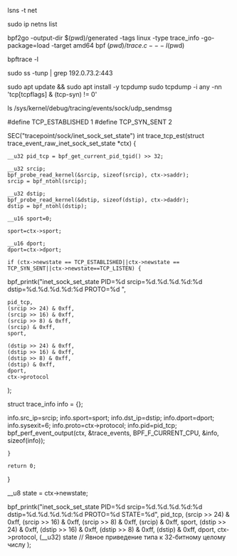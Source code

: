 lsns -t net


sudo ip netns list


bpf2go -output-dir $(pwd)/generated -tags linux -type trace_info -go-package=load -target amd64 bpf $(pwd)/trace.c -- -I$(pwd)

bpftrace -l

sudo ss -tunp | grep 192.0.73.2:443


sudo apt update && sudo apt install -y tcpdump
sudo tcpdump -i any -nn 'tcp[tcpflags] & (tcp-syn) != 0'

ls /sys/kernel/debug/tracing/events/sock/udp_sendmsg


#define TCP_ESTABLISHED 1
#define TCP_SYN_SENT 2

SEC("tracepoint/sock/inet_sock_set_state")
int trace_tcp_est(struct trace_event_raw_inet_sock_set_state *ctx) {


    __u32 pid_tcp = bpf_get_current_pid_tgid() >> 32;

    __u32 srcip;
    bpf_probe_read_kernel(&srcip, sizeof(srcip), ctx->saddr);
    srcip = bpf_ntohl(srcip);
    
    __u32 dstip;
    bpf_probe_read_kernel(&dstip, sizeof(dstip), ctx->daddr);
    dstip = bpf_ntohl(dstip);
       
    __u16 sport=0;
    
    sport=ctx->sport;
       
    __u16 dport;
    dport=ctx->dport;
    
    if (ctx->newstate == TCP_ESTABLISHED||ctx->newstate == TCP_SYN_SENT||ctx->newstate==TCP_LISTEN) {

bpf_printk("inet_sock_set_state PID=%d srcip=%d.%d.%d.%d:%d   dstip=%d.%d.%d.%d:%d PROTO=%d ",
    
    pid_tcp,
    (srcip >> 24) & 0xff,
    (srcip >> 16) & 0xff,
    (srcip >> 8) & 0xff,
    (srcip) & 0xff,
    sport,

    (dstip >> 24) & 0xff,
    (dstip >> 16) & 0xff,
    (dstip >> 8) & 0xff,
    (dstip) & 0xff,
    dport,
    ctx->protocol


);

struct trace_info info = {};

info.src_ip=srcip;
info.sport=sport;
info.dst_ip=dstip;
info.dport=dport;
info.sysexit=6;
info.proto=ctx->protocol;
info.pid=pid_tcp;
bpf_perf_event_output(ctx, &trace_events, BPF_F_CURRENT_CPU, &info, sizeof(info));





    }

    return 0;
}




__u8 state = ctx->newstate;

bpf_printk("inet_sock_set_state PID=%d srcip=%d.%d.%d.%d:%d dstip=%d.%d.%d.%d:%d PROTO=%d STATE=%d",
    pid_tcp,
    (srcip >> 24) & 0xff, (srcip >> 16) & 0xff, (srcip >> 8) & 0xff, (srcip) & 0xff, sport,
    (dstip >> 24) & 0xff, (dstip >> 16) & 0xff, (dstip >> 8) & 0xff, (dstip) & 0xff, dport,
    ctx->protocol,
    (__u32) state  // Явное приведение типа к 32-битному целому числу
);


